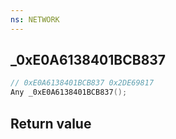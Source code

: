 ```yaml
---
ns: NETWORK
---
```

## _0xE0A6138401BCB837

```c
// 0xE0A6138401BCB837 0x2DE69817
Any _0xE0A6138401BCB837();
```


## Return value
